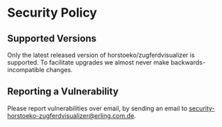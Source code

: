 # Security Policy

## Supported Versions

Only the latest released version of horstoeko/zugferdvisualizer is supported.
To facilitate upgrades we almost never make backwards-incompatible changes.

## Reporting a Vulnerability

Please report vulnerabilities over email, by sending an email to security-horstoeko-zugferdvisualizer@erling.com.de.
